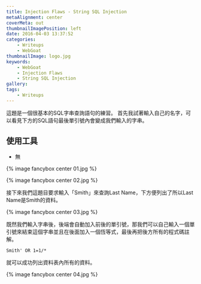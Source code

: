 ```yaml
---
title: Injection Flaws - String SQL Injection
metaAlignment: center
coverMeta: out
thumbnailImagePosition: left
date: 2016-04-03 13:37:52
categories:
	- Writeups
	- WebGoat
thumbnailImage: logo.jpg
keywords:
	- WebGoat
	- Injection Flaws
	- String SQL Injection
gallery:
tags:
    - Writeups
---
```

這題是一個很基本的SQL字串查詢語句的練習。 首先我試著輸入自己的名字，可以看見下方的SQL語句最後單引號內會變成我們輸入的字串。
<!-- more -->
## 使用工具
- 無

{% image fancybox center 01.jpg %}

{% image fancybox center 02.jpg %}

接下來我們這題目要求輸入「Smith」來查詢Last Name，下方便列出了所以Last Name是Smith的資料。

{% image fancybox center 03.jpg %}

既然我們輸入字串後，後端會自動加入前後的單引號，那我們可以自己輸入一個單引號來結束這個字串並且在後面加入一個恆等式，最後再把後方所有的程式碼註解。

`Smith' OR 1=1/*`

就可以成功列出資料表內所有的資料。

{% image fancybox center 04.jpg %}